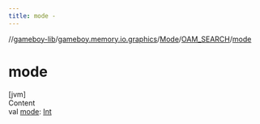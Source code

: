 ```yaml
---
title: mode -
---
```

//[gameboy-lib](../../../index.md)/[gameboy.memory.io.graphics](../../index.md)/[Mode](../index.md)/[OAM_SEARCH](index.md)/[mode](mode.md)



# mode  
[jvm]  
Content  
val [mode](mode.md): [Int](https://kotlinlang.org/api/latest/jvm/stdlib/kotlin/-int/index.html)  



